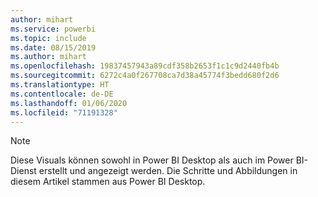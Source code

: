 ```yaml
---
author: mihart
ms.service: powerbi
ms.topic: include
ms.date: 08/15/2019
ms.author: mihart
ms.openlocfilehash: 19837457943a89cdf358b2653f1c1c9d2440fb4b
ms.sourcegitcommit: 6272c4a0f267708ca7d38a45774f3bedd680f2d6
ms.translationtype: HT
ms.contentlocale: de-DE
ms.lasthandoff: 01/06/2020
ms.locfileid: "71191328"
---
```

>[!NOTE]
>Diese Visuals können sowohl in Power BI Desktop als auch im Power BI-Dienst erstellt und angezeigt werden. Die Schritte und Abbildungen in diesem Artikel stammen aus Power BI Desktop. 
